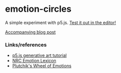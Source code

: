 # emotion-circles

A simple experiment with p5.js. [Test it out in the editor!](https://editor.p5js.org/endmysoup/sketches/HNKHibSu2)

[Accompanying blog post](https://mayajosyula.github.io/post/emotion-circles/)

### Links/references
- [p5.js generative art tutorial](https://kellylougheed.medium.com/generative-art-with-p5-js-program-your-own-art-6a6ac7e57d87)
- [NRC Emotion Lexicon](https://saifmohammad.com/WebPages/NRC-Emotion-Lexicon.htm)
- [Plutchik's Wheel of Emotions](https://en.wikipedia.org/wiki/Robert_Plutchik#Plutchik's_wheel_of_emotions)
